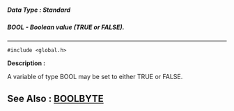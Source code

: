 ##### Data Type : Standard
##### BOOL - Boolean value (TRUE or FALSE).
---
```
#include <global.h>
```
**Description :**

A variable of type BOOL may be set to either TRUE or FALSE.

**See Also :**
[BOOLBYTE](/reference/Data/BOOLBYTE)
---
